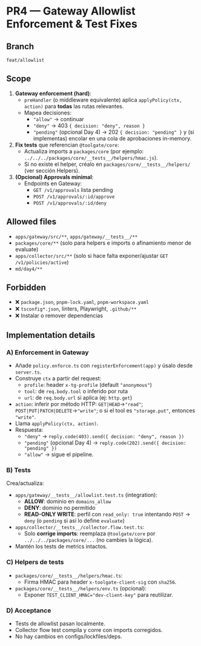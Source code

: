 # PR4 — Gateway Allowlist Enforcement & Test Fixes

## Branch
`feat/allowlist`

## Scope
1) **Gateway enforcement (hard)**:
   - `preHandler` (o middleware equivalente) aplica `applyPolicy(ctx, action)` para **todas** las rutas relevantes.
   - Mapea decisiones:
     - `"allow"` → continuar
     - `"deny"`  → 403 `{ decision: "deny", reason }`
     - `"pending"` (opcional Day 4) → 202 `{ decision: "pending" }` y (si implementas) encolar en una cola de aprobaciones in-memory.
2) **Fix tests** que referencian `@toolgate/core`:
   - Actualiza imports a `packages/core` (por ejemplo: `../../../packages/core/__tests__/helpers/hmac.js`).
   - Si no existe el helper, créalo en `packages/core/__tests__/helpers/` (ver sección Helpers).
3) **(Opcional) Approvals minimal**:
   - Endpoints en Gateway:
     - `GET /v1/approvals` lista pending
     - `POST /v1/approvals/:id/approve`
     - `POST /v1/approvals/:id/deny`

## Allowed files
- `apps/gateway/src/**`, `apps/gateway/__tests__/**`
- `packages/core/**` (solo para helpers e imports o afinamiento menor de evaluate)
- `apps/collector/src/**` (solo si hace falta exponer/ajustar `GET /v1/policies/active`)
- `md/day4/**`

## Forbidden
- ❌ `package.json`, `pnpm-lock.yaml`, `pnpm-workspace.yaml`
- ❌ `tsconfig*.json`, linters, Playwright, `.github/**`
- ❌ Instalar o remover dependencias

## Implementation details

### A) Enforcement in Gateway
- Añade `policy.enforce.ts` con `registerEnforcement(app)` y úsalo desde `server.ts`.
- Construye `ctx` a partir del request:
  - `profile`: header `x-tg-profile` (default `"anonymous"`)
  - `tool`: de `req.body.tool` o inferido por ruta
  - `url`: de `req.body.url` si aplica (ej: `http.get`)
- `action`: inferir por método HTTP: `GET|HEAD`→`"read"`; `POST|PUT|PATCH|DELETE`→`"write"`; o si el tool es `"storage.put"`, entonces `"write"`.
- Llama `applyPolicy(ctx, action)`.
- Respuesta:
  - `"deny"` → `reply.code(403).send({ decision: "deny", reason })`
  - `"pending"` (opcional Day 4) → `reply.code(202).send({ decision: "pending" })`
  - `"allow"` → sigue el pipeline.

### B) Tests
Crea/actualiza:
- `apps/gateway/__tests__/allowlist.test.ts` (integration):
  - **ALLOW**: dominio en `domains_allow`
  - **DENY**: dominio no permitido
  - **READ-ONLY WRITE**: perfil con `read_only: true` intentando `POST` → `deny` (o `pending` si así lo define `evaluate`)
- `apps/collector/__tests__/collector.flow.test.ts`:
  - Solo **corrige imports**: reemplaza `@toolgate/core` por `../../../packages/core/...` (no cambies la lógica).
- Mantén los tests de metrics intactos.

### C) Helpers de tests
- `packages/core/__tests__/helpers/hmac.ts`:
  - Firma HMAC para header `x-toolgate-client-sig` con `sha256`.
- `packages/core/__tests__/helpers/env.ts` (opcional):
  - Exponer `TEST_CLIENT_HMAC="dev-client-key"` para reutilizar.

### D) Acceptance
- Tests de allowlist pasan localmente.
- Collector flow test compila y corre con imports corregidos.
- No hay cambios en configs/lockfiles/deps.
